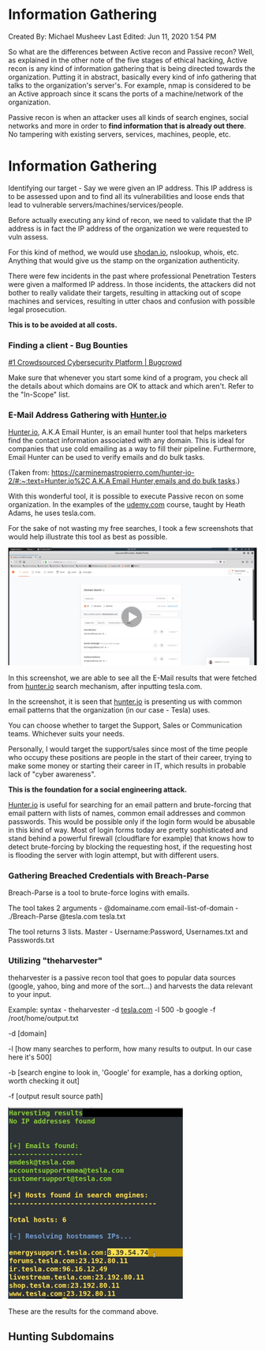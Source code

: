 # Information Gathering

Created By: Michael Musheev
Last Edited: Jun 11, 2020 1:54 PM

So what are the differences between Active recon and Passive recon? Well, as explained in the other note of the five stages of ethical hacking, Active recon is any kind of information gathering that is being directed towards the organization. Putting it in abstract, basically every kind of info gathering that talks to the organization's server's. For example, nmap is considered to be an Active approach since it scans the ports of a machine/network of the organization.

Passive recon is when an attacker uses all kinds of search engines, social networks and more in order to **find information that is already out there**. No tampering with existing servers, services, machines, people, etc.

# **Information Gathering**

Identifying our target - Say we were given an IP address. This IP address is to be assessed upon and to find all its vulnerabilities and loose ends that lead to vulnerable servers/machines/services/people.

Before actually executing any kind of recon, we need to validate that the IP address is in fact the IP address of the organization we were requested to vuln assess.

For this kind of method, we would use [shodan.io](http://shodan.io), nslookup, whois, etc. Anything that would give us the stamp on the organization authenticity. 

There were few incidents in the past where professional Penetration Testers were given a malformed IP address. In those incidents, the attackers did not bother to really validate their targets, resulting in attacking out of scope machines and services, resulting in utter chaos and confusion with possible legal prosecution.

**This is to be avoided at all costs.** 

### Finding a client - Bug Bounties

[#1 Crowdsourced Cybersecurity Platform | Bugcrowd](https://www.bugcrowd.com/)

Make sure that whenever you start some kind of a program, you check all the details about which domains are OK to attack and which aren't. Refer to the "In-Scope" list.

### E-Mail Address Gathering with [Hunter.io](http://hunter.io)

[Hunter.io](http://hunter.io/), A.K.A Email Hunter, is an email hunter tool that helps marketers find the contact information associated with any domain. This is ideal for companies that use cold emailing as a way to fill their pipeline. Furthermore, Email Hunter can be used to verify emails and do bulk tasks.

(Taken from: [https://carminemastropierro.com/hunter-io-2/#:~:text=Hunter.io%2C A.K.A Email Hunter,emails and do bulk tasks](https://carminemastropierro.com/hunter-io-2/#:~:text=Hunter.io%2C%20A.K.A%20Email%20Hunter,emails%20and%20do%20bulk%20tasks).)

With this wonderful tool, it is possible to execute Passive recon on some organization. In the examples of the [udemy.com](http://udemy.com) course, taught by Heath Adams, he uses tesla.com.

For the sake of not wasting my free searches, I took a few screenshots that would help illustrate this tool as best as possible.

![Information%20Gathering%2030dc013403604ebca3df4b78680bdac1/Untitled.png](Information%20Gathering%2030dc013403604ebca3df4b78680bdac1/Untitled.png)

In this screenshot, we are able to see all the E-Mail results that were fetched from [hunter.io](http://hunter.io) search mechanism, after inputting tesla.com.

In the screenshot, it is seen that [hunter.io](http://hunter.io) is presenting us with common email patterns that the organization (in our case - Tesla) uses.

You can choose whether to target the Support, Sales or Communication teams. Whichever suits your needs.

Personally, I would target the support/sales since most of the time people who occupy these positions are people in the start of their career, trying to make some money or starting their career in IT, which results in probable lack of "cyber awareness".

**This is the foundation for a social engineering attack.** 

[Hunter.io](http://hunter.io) is useful for searching for an email pattern and brute-forcing that email pattern with lists of names, common email addresses and common passwords. This would be possible only if the login form would be abusable in this kind of way. Most of login forms today are pretty sophisticated and stand behind a powerful firewall (cloudflare for example) that knows how to detect brute-forcing by blocking the requesting host, if the requesting host is flooding the server with login attempt, but with different users.

### Gathering Breached Credentials with Breach-Parse

Breach-Parse is a tool to brute-force logins with emails. 

The tool takes 2 arguments - @domainame.com email-list-of-domain - ./Breach-Parse @tesla.com tesla.txt

The tool returns 3 lists. Master - Username:Password, Usernames.txt and Passwords.txt

### Utilizing "theharvester"

theharvester is a passive recon tool that goes to popular data sources (google, yahoo, bing and more of the sort...) and harvests the data relevant to your input. 

Example: syntax - theharvester -d [tesla.com](http://tesla.com) -l 500 -b google -f /root/home/output.txt

-d [domain]

-l [how many searches to perform, how many results to output. In our case here it's 500]

-b [search engine to look in, 'Google' for example, has a dorking option, worth checking it out]

-f [output result source path]

![Information%20Gathering%2030dc013403604ebca3df4b78680bdac1/Untitled%201.png](Information%20Gathering%2030dc013403604ebca3df4b78680bdac1/Untitled%201.png)

These are the results for the command above.

## Hunting Subdomains